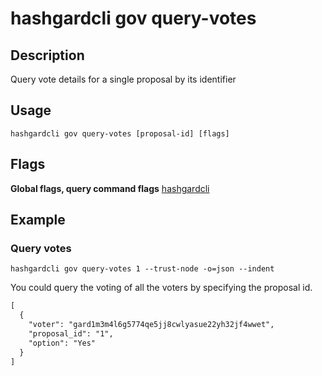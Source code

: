 # hashgardcli gov query-votes

## Description

Query vote details for a single proposal by its identifier

## Usage

```
hashgardcli gov query-votes [proposal-id] [flags]
```

## Flags

**Global flags, query command flags** [hashgardcli](../README.md)

## Example

### Query votes

```shell
hashgardcli gov query-votes 1 --trust-node -o=json --indent
```

You could query the voting of all the voters by specifying the proposal id.

```txt
[
  {
    "voter": "gard1m3m4l6g5774qe5jj8cwlyasue22yh32jf4wwet",
    "proposal_id": "1",
    "option": "Yes"
  }
]
```
